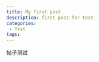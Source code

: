 ```yaml
---
title: My first post
description: first post for test
categories:
 - Test
tags:
---
```


帖子测试